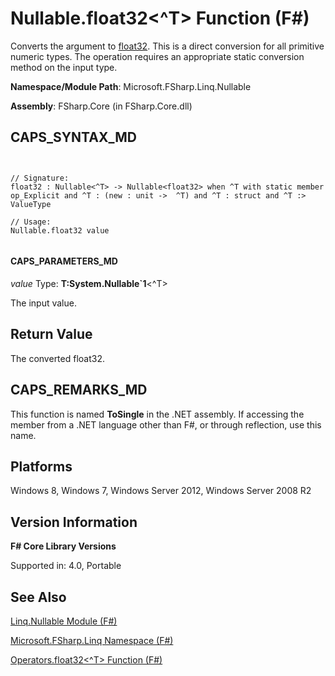 # Nullable.float32<^T> Function (F#)

Converts the argument to [float32](http://msdn.microsoft.com/en-us/library/9bf674b5-ea9a-4b08-ad42-4da313b6ebf0). This is a direct conversion for all primitive numeric types. The operation requires an appropriate static conversion method on the input type.

**Namespace/Module Path**: Microsoft.FSharp.Linq.Nullable

**Assembly**: FSharp.Core (in FSharp.Core.dll)


## CAPS_SYNTAX_MD



```


// Signature:
float32 : Nullable<^T> -> Nullable<float32> when ^T with static member op_Explicit and ^T : (new : unit ->  ^T) and ^T : struct and ^T :> ValueType

// Usage:
Nullable.float32 value


```



#### CAPS_PARAMETERS_MD
*value*
Type: **T:System.Nullable&#96;1**&lt;^T&gt;


The input value.




## Return Value
The converted float32.


## CAPS_REMARKS_MD
This function is named **ToSingle** in the .NET assembly. If accessing the member from a .NET language other than F#, or through reflection, use this name.


## Platforms
Windows 8, Windows 7, Windows Server 2012, Windows Server 2008 R2


## Version Information
**F# Core Library Versions**

Supported in: 4.0, Portable




## See Also
[Linq.Nullable Module &#40;F&#35;&#41;](Linq.Nullable+Module+%28F%23%29.md)

[Microsoft.FSharp.Linq Namespace &#40;F&#35;&#41;](Microsoft.FSharp.Linq+Namespace+%28F%23%29.md)

[Operators.float32&#60;^T&#62; Function &#40;F&#35;&#41;](Operators.float32L%5ETR+Function+%28F%23%29.md)

